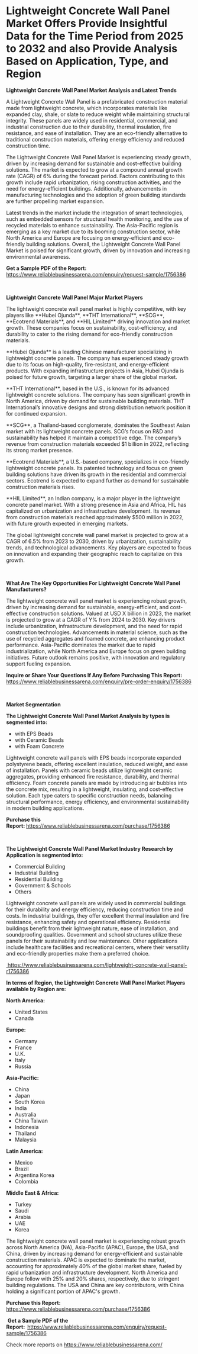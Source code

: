 <p><h1>Lightweight Concrete Wall Panel Market Offers Provide Insightful Data for the Time Period from 2025 to 2032 and also Provide Analysis Based on Application, Type, and Region</h1></p><p><strong>Lightweight Concrete Wall Panel Market Analysis and Latest Trends</strong></p>
<p><p>A Lightweight Concrete Wall Panel is a prefabricated construction material made from lightweight concrete, which incorporates materials like expanded clay, shale, or slate to reduce weight while maintaining structural integrity. These panels are widely used in residential, commercial, and industrial construction due to their durability, thermal insulation, fire resistance, and ease of installation. They are an eco-friendly alternative to traditional construction materials, offering energy efficiency and reduced construction time.</p><p>The Lightweight Concrete Wall Panel Market is experiencing steady growth, driven by increasing demand for sustainable and cost-effective building solutions. The market is expected to grow at a compound annual growth rate (CAGR) of 6% during the forecast period. Factors contributing to this growth include rapid urbanization, rising construction activities, and the need for energy-efficient buildings. Additionally, advancements in manufacturing technologies and the adoption of green building standards are further propelling market expansion.</p><p>Latest trends in the market include the integration of smart technologies, such as embedded sensors for structural health monitoring, and the use of recycled materials to enhance sustainability. The Asia-Pacific region is emerging as a key market due to its booming construction sector, while North America and Europe are focusing on energy-efficient and eco-friendly building solutions. Overall, the Lightweight Concrete Wall Panel Market is poised for significant growth, driven by innovation and increasing environmental awareness.</p></p>
<p><strong>Get a Sample PDF of the Report:&nbsp;</strong> <a href="https://www.reliablebusinessarena.com/enquiry/request-sample/1756386?utm_campaign=1420&utm_medium=2&utm_source=Github&utm_content=ia&utm_term=26012025&utm_id=lightweight-concrete-wall-panel">https://www.reliablebusinessarena.com/enquiry/request-sample/1756386</a></p>
<p>&nbsp;</p>
<p><strong>Lightweight Concrete Wall Panel Major Market Players</strong></p>
<p><p>The lightweight concrete wall panel market is highly competitive, with key players like **Hubei Ojunda**, **THT International**, **SCG**, **Ecotrend Materials**, and **HIL Limited** driving innovation and market growth. These companies focus on sustainability, cost-efficiency, and durability to cater to the rising demand for eco-friendly construction materials.</p><p>**Hubei Ojunda** is a leading Chinese manufacturer specializing in lightweight concrete panels. The company has experienced steady growth due to its focus on high-quality, fire-resistant, and energy-efficient products. With expanding infrastructure projects in Asia, Hubei Ojunda is poised for future growth, targeting a larger share of the global market.</p><p>**THT International**, based in the U.S., is known for its advanced lightweight concrete solutions. The company has seen significant growth in North America, driven by demand for sustainable building materials. THT International’s innovative designs and strong distribution network position it for continued expansion.</p><p>**SCG**, a Thailand-based conglomerate, dominates the Southeast Asian market with its lightweight concrete panels. SCG’s focus on R&D and sustainability has helped it maintain a competitive edge. The company’s revenue from construction materials exceeded $1 billion in 2022, reflecting its strong market presence.</p><p>**Ecotrend Materials**, a U.S.-based company, specializes in eco-friendly lightweight concrete panels. Its patented technology and focus on green building solutions have driven its growth in the residential and commercial sectors. Ecotrend is expected to expand further as demand for sustainable construction materials rises.</p><p>**HIL Limited**, an Indian company, is a major player in the lightweight concrete panel market. With a strong presence in Asia and Africa, HIL has capitalized on urbanization and infrastructure development. Its revenue from construction materials reached approximately $500 million in 2022, with future growth expected in emerging markets.</p><p>The global lightweight concrete wall panel market is projected to grow at a CAGR of 6.5% from 2023 to 2030, driven by urbanization, sustainability trends, and technological advancements. Key players are expected to focus on innovation and expanding their geographic reach to capitalize on this growth.</p></p>
<p>&nbsp;</p>
<p><strong>What Are The Key Opportunities For Lightweight Concrete Wall Panel Manufacturers?</strong></p>
<p><p>The lightweight concrete wall panel market is experiencing robust growth, driven by increasing demand for sustainable, energy-efficient, and cost-effective construction solutions. Valued at USD X billion in 2023, the market is projected to grow at a CAGR of Y% from 2024 to 2030. Key drivers include urbanization, infrastructure development, and the need for rapid construction technologies. Advancements in material science, such as the use of recycled aggregates and foamed concrete, are enhancing product performance. Asia-Pacific dominates the market due to rapid industrialization, while North America and Europe focus on green building initiatives. Future outlook remains positive, with innovation and regulatory support fueling expansion.</p></p>
<p><strong>Inquire or Share Your Questions If Any Before Purchasing This Report:</strong> <a href="https://www.reliablebusinessarena.com/enquiry/pre-order-enquiry/1756386?utm_campaign=1420&utm_medium=2&utm_source=Github&utm_content=ia&utm_term=26012025&utm_id=lightweight-concrete-wall-panel">https://www.reliablebusinessarena.com/enquiry/pre-order-enquiry/1756386</a></p>
<p>&nbsp;</p>
<p><strong>Market Segmentation</strong></p>
<p><strong>The Lightweight Concrete Wall Panel Market Analysis by types is segmented into:</strong></p>
<p><ul><li>with EPS Beads</li><li>with Ceramic Beads</li><li>with Foam Concrete</li></ul></p>
<p><p>Lightweight concrete wall panels with EPS beads incorporate expanded polystyrene beads, offering excellent insulation, reduced weight, and ease of installation. Panels with ceramic beads utilize lightweight ceramic aggregates, providing enhanced fire resistance, durability, and thermal efficiency. Foam concrete panels are made by introducing air bubbles into the concrete mix, resulting in a lightweight, insulating, and cost-effective solution. Each type caters to specific construction needs, balancing structural performance, energy efficiency, and environmental sustainability in modern building applications.</p></p>
<p><strong>Purchase this Report:&nbsp;</strong><a href="https://www.reliablebusinessarena.com/purchase/1756386?utm_campaign=1420&utm_medium=2&utm_source=Github&utm_content=ia&utm_term=26012025&utm_id=lightweight-concrete-wall-panel">https://www.reliablebusinessarena.com/purchase/1756386</a></p>
<p>&nbsp;</p>
<p><strong>The Lightweight Concrete Wall Panel Market Industry Research by Application is segmented into:</strong></p>
<p><ul><li>Commercial Building</li><li>Industrial Building</li><li>Residential Building</li><li>Government & Schools</li><li>Others</li></ul></p>
<p><p>Lightweight concrete wall panels are widely used in commercial buildings for their durability and energy efficiency, reducing construction time and costs. In industrial buildings, they offer excellent thermal insulation and fire resistance, enhancing safety and operational efficiency. Residential buildings benefit from their lightweight nature, ease of installation, and soundproofing qualities. Government and school structures utilize these panels for their sustainability and low maintenance. Other applications include healthcare facilities and recreational centers, where their versatility and eco-friendly properties make them a preferred choice.</p></p>
<p><a href="https://www.reliablebusinessarena.com/lightweight-concrete-wall-panel-r1756386?utm_campaign=1420&utm_medium=2&utm_source=Github&utm_content=ia&utm_term=26012025&utm_id=lightweight-concrete-wall-panel">&nbsp;https://www.reliablebusinessarena.com/lightweight-concrete-wall-panel-r1756386</a></p>
<p><strong>In terms of Region, the Lightweight Concrete Wall Panel Market Players available by Region are:</strong></p>
<p>
    <p> <strong> North America: </strong>
        <ul>
            <li>United States</li>
            <li>Canada</li>
        </ul>
        </p> 
    <p> <strong> Europe: </strong>
        <ul>
            <li>Germany</li>
            <li>France</li>
            <li>U.K.</li>
            <li>Italy</li>
            <li>Russia</li>
        </ul>
        </p> 
    <p> <strong> Asia-Pacific: </strong>
        <ul>
            <li>China</li>
            <li>Japan</li>
            <li>South Korea</li>
            <li>India</li>
            <li>Australia</li>
            <li>China Taiwan</li>
            <li>Indonesia</li>
            <li>Thailand</li>
            <li>Malaysia</li>
        </ul>
        </p> 
    <p> <strong> Latin America: </strong>
        <ul>
            <li>Mexico</li>
            <li>Brazil</li>
            <li>Argentina Korea</li>
            <li>Colombia</li>
        </ul>
        </p> 
    <p> <strong> Middle East & Africa: </strong>
        <ul>
            <li>Turkey</li>
            <li>Saudi</li>
            <li>Arabia</li>
            <li>UAE</li>
            <li>Korea</li>
        </ul>
    </p>
    </p>
<p><p>The lightweight concrete wall panel market is experiencing robust growth across North America (NA), Asia-Pacific (APAC), Europe, the USA, and China, driven by increasing demand for energy-efficient and sustainable construction materials. APAC is expected to dominate the market, accounting for approximately 40% of the global market share, fueled by rapid urbanization and infrastructure development. North America and Europe follow with 25% and 20% shares, respectively, due to stringent building regulations. The USA and China are key contributors, with China holding a significant portion of APAC's growth.</p></p>
<p><strong>Purchase this Report: </strong><a href="https://www.reliablebusinessarena.com/purchase/1756386?utm_campaign=1420&utm_medium=2&utm_source=Github&utm_content=ia&utm_term=26012025&utm_id=lightweight-concrete-wall-panel">https://www.reliablebusinessarena.com/purchase/1756386</a></p>
<p>&nbsp;<strong>Get a Sample PDF of the Report:&nbsp;&nbsp;</strong><a href="https://www.reliablebusinessarena.com/enquiry/request-sample/1756386?utm_campaign=1420&utm_medium=2&utm_source=Github&utm_content=ia&utm_term=26012025&utm_id=lightweight-concrete-wall-panel">https://www.reliablebusinessarena.com/enquiry/request-sample/1756386</a></p>
<p><strong></strong></p>
<p>Check more reports on <a href="https://www.reliablebusinessarena.com/?utm_campaign=1420&utm_medium=2&utm_source=Github&utm_content=ia&utm_term=26012025&utm_id=lightweight-concrete-wall-panel">https://www.reliablebusinessarena.com/</a></p>